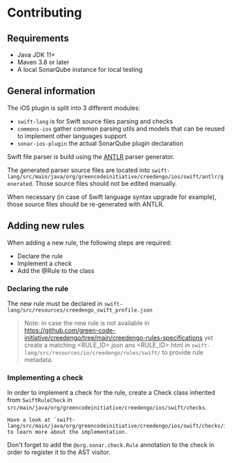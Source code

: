 # Contributing

## Requirements

- Java JDK 11+
- Maven 3.8 or later
- A local SonarQube instance for local testing

## General information

The iOS plugin is split into 3 different modules:

- `swift-lang` is for Swift source files parsing and checks
- `commons-ios` gather common parsing utils and models that can be reused to implement other languages support
- `sonar-ios-plugin` the actual SonarQube plugin declaration

Swift file parser is build using the [ANTLR](https://www.antlr.org/) parser generator.

The generated parser source files are located into `swift-lang/src/main/java/org/greencodeinitiative/creedengo/ios/swift/antlr/generated`. Those source files should not be edited manually. 

When necessary (in case of Swift language syntax upgrade for example), those source files should be re-generated with ANTLR.

## Adding new rules

When adding a new rule, the following steps are required:

- Declare the rule
- Implement a check
- Add the @Rule to the class

### Declaring the rule

The new rule must be declared in `swift-lang/src/resources/creedengo_swift_profile.json`

> Note: in case the new rule is not available in https://github.com/green-code-initiative/creedengo/tree/main/creedengo-rules-specifications yet create a matching <RULE_ID>.json ans <RULE_ID>.html in `swift-lang/src/resources/io/creedengo/rules/swift/` to provide rule metadata.

### Implementing a check

In order to implement a check for the rule, create a Check class inherited from `SwiftRuleCheck` in `src/main/java/org/greencodeinitiative/creedengo/ios/swift/checks`.

    Have a look at `swift-lang/src/main/java/org/greencodeinitiative/creedengo/ios/swift/checks/idleness/IdleTimerDisabledCheck` to learn more about the implementation.

Don't forget to add the `@org.sonar.check.Rule` annotation to the check in order to register it to the AST visitor.
